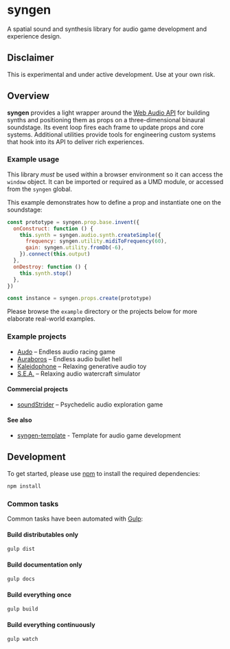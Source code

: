 # syngen
A spatial sound and synthesis library for audio game development and experience design.

## Disclaimer
This is experimental and under active development.
Use at your own risk.

## Overview
**syngen** provides a light wrapper around the [Web Audio API](https://developer.mozilla.org/en-US/docs/Web/API/Web_Audio_API) for building synths and positioning them as props on a three-dimensional binaural soundstage.
Its event loop fires each frame to update props and core systems.
Additional utilities provide tools for engineering custom systems that hook into its API to deliver rich experiences.

### Example usage
This library _must_ be used within a browser environment so it can access the `window` object.
It can be imported or required as a UMD module, or accessed from the `syngen` global.

This example demonstrates how to define a prop and instantiate one on the soundstage:

```js
const prototype = syngen.prop.base.invent({
  onConstruct: function () {
    this.synth = syngen.audio.synth.createSimple({
      frequency: syngen.utility.midiToFrequency(60),
      gain: syngen.utility.fromDb(-6),
    }).connect(this.output)
  },
  onDestroy: function () {
    this.synth.stop()
  },
})

const instance = syngen.props.create(prototype)
```

Please browse the `example` directory or the projects below for more elaborate real-world examples.

### Example projects
- [Audo](https://github.com/nicross/audo) – Endless audio racing game
- [Auraboros](https://github.com/nicross/auraboros) – Endless audio bullet hell
- [Kaleidophone](https://github.com/nicross/kaleidophone) – Relaxing generative audio toy
- [S.E.A.](https://github.com/nicross/sea) – Relaxing audio watercraft simulator

#### Commercial projects
- [soundStrider](https://soundstrider.shiftbacktick.io) – Psychedelic audio exploration game

#### See also
- [syngen-template](https://github.com/nicross/syngen-template) - Template for audio game development

## Development
To get started, please  use [npm](https://nodejs.org) to install the required dependencies:
```sh
npm install
```

### Common tasks
Common tasks have been automated with [Gulp](https://gulpjs.com):

#### Build distributables only
```sh
gulp dist
```

#### Build documentation only
```sh
gulp docs
```

#### Build everything once
```sh
gulp build
```

#### Build everything continuously
```sh
gulp watch
```
